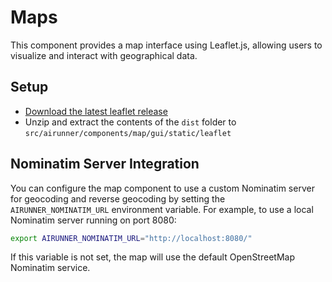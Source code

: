 # Maps

This component provides a map interface using Leaflet.js, allowing users to visualize and interact with geographical data.

## Setup

- [Download the latest leaflet release](https://github.com/Leaflet/Leaflet/releases/tag/v1.9.4)
- Unzip and extract the contents of the `dist` folder to `src/airunner/components/map/gui/static/leaflet`

## Nominatim Server Integration

You can configure the map component to use a custom Nominatim server for geocoding and reverse geocoding by setting the `AIRUNNER_NOMINATIM_URL` environment variable. For example, to use a local Nominatim server running on port 8080:

```bash
export AIRUNNER_NOMINATIM_URL="http://localhost:8080/"
```

If this variable is not set, the map will use the default OpenStreetMap Nominatim service.